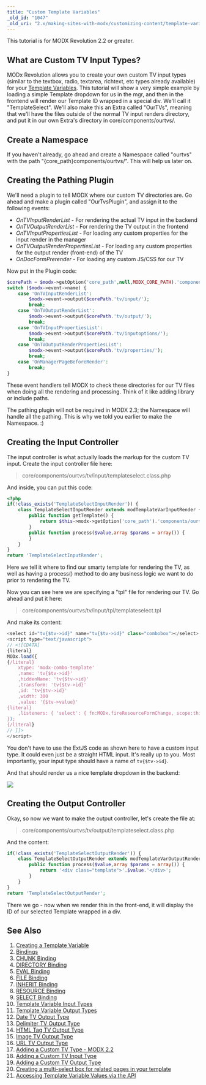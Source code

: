 ```yaml
---
title: "Custom Template Variables"
_old_id: "1047"
_old_uri: "2.x/making-sites-with-modx/customizing-content/template-variables/adding-a-custom-tv-type-modx-2.2"
---
```


This tutorial is for MODX Revolution 2.2 or greater.

## What are Custom TV Input Types?

MODx Revolution allows you to create your own custom TV input types (similar to the textbox, radio, textarea, richtext, etc types already available) for your [Template Variables](building-sites/elements/template-variables "Template Variables"). This tutorial will show a very simple example by loading a simple Template dropdown for us in the mgr, and then in the frontend will render our Template ID wrapped in a special div. We'll call it "TemplateSelect". We'll also make this an Extra called "OurTVs", meaning that we'll have the files outside of the normal TV input renders directory, and put it in our own Extra's directory in core/components/ourtvs/.

## Create a Namespace

If you haven't already, go ahead and create a Namespace called "ourtvs" with the path "{core\_path}components/ourtvs/". This will help us later on.

## Creating the Pathing Plugin

We'll need a plugin to tell MODX where our custom TV directories are. Go ahead and make a plugin called "OurTvsPlugin", and assign it to the following events:

- _OnTVInputRenderList_ - For rendering the actual TV input in the backend
- _OnTVOutputRenderList_ - For rendering the TV output in the frontend
- _OnTVInputPropertiesList_ - For loading any custom properties for the input render in the manager
- _OnTVOutputRenderPropertiesList_ - For loading any custom properties for the output render (front-end) of the TV
- _OnDocFormPrerender_ - For loading any custom JS/CSS for our TV

Now put in the Plugin code:

``` php
$corePath = $modx->getOption('core_path',null,MODX_CORE_PATH).'components/ourtvs/';
switch ($modx->event->name) {
    case 'OnTVInputRenderList':
        $modx->event->output($corePath.'tv/input/');
        break;
    case 'OnTVOutputRenderList':
        $modx->event->output($corePath.'tv/output/');
        break;
    case 'OnTVInputPropertiesList':
        $modx->event->output($corePath.'tv/inputoptions/');
        break;
    case 'OnTVOutputRenderPropertiesList':
        $modx->event->output($corePath.'tv/properties/');
        break;
    case 'OnManagerPageBeforeRender':
        break;
}
```

These event handlers tell MODX to check these directories for our TV files when doing all the rendering and processing. Think of it like adding library or include paths.

The pathing plugin will not be required in MODX 2.3; the Namespace will handle all the pathing. This is why we told you earlier to make the Namespace. :)

## Creating the Input Controller

The input controller is what actually loads the markup for the custom TV input. Create the input controller file here:

> core/components/ourtvs/tv/input/templateselect.class.php

And inside, you can put this code:

``` php
<?php
if(!class_exists('TemplateSelectInputRender')) {
    class TemplateSelectInputRender extends modTemplateVarInputRender {
        public function getTemplate() {
            return $this->modx->getOption('core_path').'components/ourtvs/tv/input/tpl/templateselect.tpl';
        }
        public function process($value,array $params = array()) {
        }
    }
}
return 'TemplateSelectInputRender';
```

Here we tell it where to find our smarty template for rendering the TV, as well as having a process() method to do any business logic we want to do prior to rendering the TV.

Now you can see here we are specifying a "tpl" file for rendering our TV. Go ahead and put it here:

> core/components/ourtvs/tv/input/tpl/templateselect.tpl

And make its content:

``` javascript
<select id="tv{$tv->id}" name="tv{$tv->id}" class="combobox"></select>
<script type="text/javascript">
// <![CDATA[
{literal}
MODx.load({
{/literal}
    xtype: 'modx-combo-template'
    ,name: 'tv{$tv->id}'
    ,hiddenName: 'tv{$tv->id}'
    ,transform: 'tv{$tv->id}'
    ,id: 'tv{$tv->id}'
    ,width: 300
    ,value: '{$tv->value}'
{literal}
    ,listeners: { 'select': { fn:MODx.fireResourceFormChange, scope:this}}
});
{/literal}
// ]]>
</script>
```

You don't have to use the ExtJS code as shown here to have a custom input type. It could even just be a straight HTML input. It's really up to you. Most importantly, your input type should have a name of `tv{$tv->id}`.

And that should render us a nice template dropdown in the backend:

![](/download/attachments/39354478/ctv1.png?version=1&modificationDate=1334932146000)

## Creating the Output Controller

Okay, so now we want to make the output controller, let's create the file at:

> core/components/ourtvs/tv/output/templateselect.class.php

And the content:

``` php
if(!class_exists('TemplateSelectOutputRender')) {
    class TemplateSelectOutputRender extends modTemplateVarOutputRender {
        public function process($value,array $params = array()) {
            return '<div class="template">'.$value.'</div>';
        }
    }
}
return 'TemplateSelectOutputRender';
```

There we go - now when we render this in the front-end, it will display the ID of our selected Template wrapped in a div.

## See Also

1. [Creating a Template Variable](building-sites/elements/template-variables/step-by-step)
2. [Bindings](building-sites/elements/template-variables/bindings)
3. [CHUNK Binding](building-sites/elements/template-variables/bindings/chunk-binding)
4. [DIRECTORY Binding](building-sites/elements/template-variables/bindings/directory-binding)
5. [EVAL Binding](building-sites/elements/template-variables/bindings/eval-binding)
6. [FILE Binding](building-sites/elements/template-variables/bindings/file-binding)
7. [INHERIT Binding](building-sites/elements/template-variables/bindings/inherit-binding)
8. [RESOURCE Binding](building-sites/elements/template-variables/bindings/resource-binding)
9. [SELECT Binding](building-sites/elements/template-variables/bindings/select-binding)
10. [Template Variable Input Types](building-sites/elements/template-variables/input-types)
11. [Template Variable Output Types](building-sites/elements/template-variables/output-types)
12. [Date TV Output Type](building-sites/elements/template-variables/output-types/date)
13. [Delimiter TV Output Type](building-sites/elements/template-variables/output-types/delimiter)
14. [HTML Tag TV Output Type](building-sites/elements/template-variables/output-types/html)
15. [Image TV Output Type](building-sites/elements/template-variables/output-types/image)
16. [URL TV Output Type](building-sites/elements/template-variables/output-types/url)
17. [Adding a Custom TV Type - MODX 2.2](extending-modx/custom-tvs)
18. [Adding a Custom TV Input Type](_legacy/making-sites-with-modx/adding-a-custom-tv-input-type)
19. [Adding a Custom TV Output Type](_legacy/making-sites-with-modx/adding-a-custom-tv-output-type)
20. [Creating a multi-select box for related pages in your template](building-sites/tutorials/multiselect-related-pages)
21. [Accessing Template Variable Values via the API](extending-modx/snippets/accessing-tvs)
